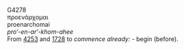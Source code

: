 G4278  
προενάρχομαι  
proenarchomai  
*pro‘-en-ar‘-khom-ahee*  
From [4253](g4253) and [1728](g1728) to *commence* *already:* - begin
(before).  
